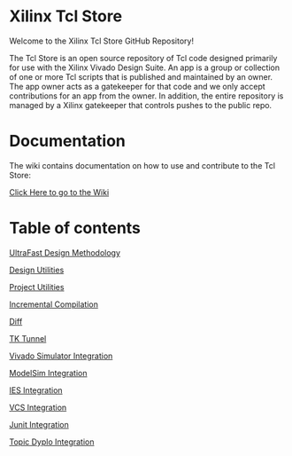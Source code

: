 # Xilinx Tcl Store

Welcome to the Xilinx Tcl Store GitHub Repository!

The Tcl Store is an open source repository of Tcl code designed primarily for use with the Xilinx Vivado Design Suite.  An app is a group or collection of one or more Tcl scripts that is published and maintained by an owner.  The app owner acts as a gatekeeper for that code and we only accept contributions for an app from the owner.  In addition, the entire repository is managed by a Xilinx gatekeeper that controls pushes to the public repo.

# Documentation

The wiki contains documentation on how to use and contribute to the Tcl Store:

[Click Here to go to the Wiki](https://github.com/Xilinx/XilinxTclStore/wiki/Xilinx-Tcl-Store-Home)

# Table of contents
[UltraFast Design Methodology](https://github.com/Xilinx/XilinxTclStore/tree/master/tclapp/xilinx/ultrafast)

[Design Utilities](https://github.com/Xilinx/XilinxTclStore/tree/master/tclapp/xilinx/designutils)

[Project Utilities](https://github.com/Xilinx/XilinxTclStore/tree/master/tclapp/xilinx/projutils)

[Incremental Compilation](https://github.com/Xilinx/XilinxTclStore/tree/master/tclapp/xilinx/incrcompile)

[Diff](https://github.com/Xilinx/XilinxTclStore/tree/master/tclapp/xilinx/diff)

[TK Tunnel](https://github.com/Xilinx/XilinxTclStore/tree/master/tclapp/xilinx/tk_tunnel)

[Vivado Simulator Integration](https://github.com/Xilinx/XilinxTclStore/tree/master/tclapp/xilinx/xsim)

[ModelSim Integration](https://github.com/Xilinx/XilinxTclStore/tree/master/tclapp/xilinx/modelsim)

[IES Integration](https://github.com/Xilinx/XilinxTclStore/tree/master/tclapp/xilinx/ies)

[VCS Integration](https://github.com/Xilinx/XilinxTclStore/tree/master/tclapp/xilinx/vcs)

[Junit Integration](https://github.com/Xilinx/XilinxTclStore/tree/master/tclapp/xilinx/junit)

[Topic Dyplo Integration](https://github.com/Xilinx/XilinxTclStore/tree/master/tclapp/topic/dyplo)
